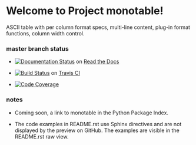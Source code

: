 # Welcome to Project monotable!

ASCII table with per column format specs, multi-line content,
plug-in format functions, column width control.

### master branch status

* [![Documentation Status](https://readthedocs.org/projects/monotable/badge/?version=latest)](http://monotable.readthedocs.io/en/latest/?badge=latest) on [Read the Docs](https://readthedocs.org)

* [![Build Status](https://travis-ci.org/tmarktaylor/monotable.svg?branch=master)](https://travis-ci.org/tmarktaylor/monotable) on [Travis CI](https://travis-ci.org/)

* [![Code Coverage](http://codecov.io/gh/tmarktaylor/monotable/coverage.svg?branch=master)](http://codecov.io/gh/tmarktaylor/monotable?branch=master)

### notes

* Coming soon, a link to monotable in the Python Package Index.

* The code examples in README.rst use Sphinx directives and are not displayed
  by the preview on GitHub.  The examples are visible in the README.rst
  raw view.


